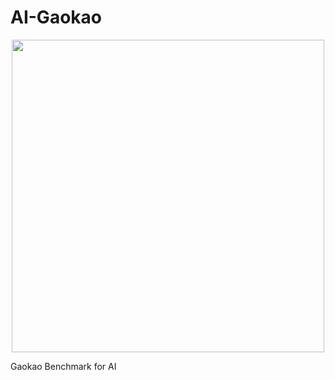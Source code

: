 # AI-Gaokao
<p align="center">
<img src="https://user-images.githubusercontent.com/59123869/173433076-de9036e2-3383-4670-b142-c5f9c27f54ed.png" width="500"/>
</p>


Gaokao Benchmark for AI

